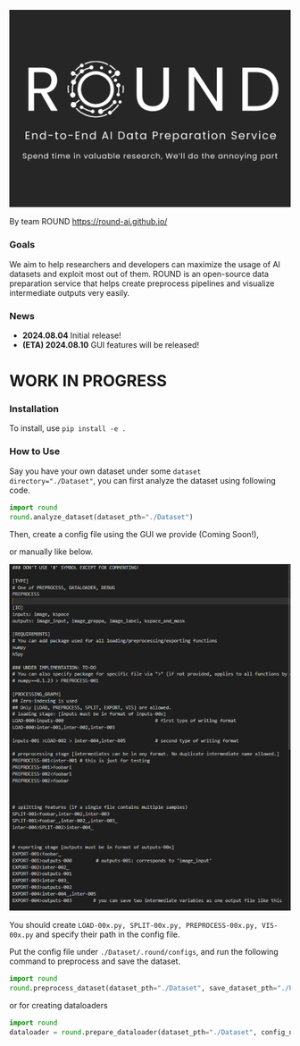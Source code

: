 ![alt text](assets/logo%20&%20text%20white@2x.png)

By team ROUND https://round-ai.github.io/
<h3>Goals</h3>

We aim to help researchers and developers can maximize the usage of AI datasets and exploit most out of them. ROUND is an open-source data preparation service that helps create preprocess pipelines and visualize intermediate outputs very easily.

<h3>News</h3>

- **2024.08.04** Initial release!
- **(ETA) 2024.08.10** GUI features will be released!

<h1>WORK IN PROGRESS</h1>

<h3>Installation</h3>

To install, use `pip install -e .`

<h3>How to Use</h3>


Say you have your own dataset under some `dataset directory="./Dataset"`, you can first analyze the dataset
using following code.

```python
import round
round.analyze_dataset(dataset_pth="./Dataset")
```

Then, create a config file using the GUI we provide (Coming Soon!),

or manually like below.

![alt text](assets/config_example.png)

You should create `LOAD-00x.py, SPLIT-00x.py, PREPROCESS-00x.py, VIS-00x.py` and specify their path in the config file.


Put the config file under `./Dataset/.round/configs`, and run the following command to preprocess and save the dataset.
```python
import round
round.preprocess_dataset(dataset_pth="./Dataset", save_dataset_pth="./Preprocessed_Dataset", config_name="{some config name}")
```

or for creating dataloaders
```python
import round
dataloader = round.prepare_dataloader(dataset_pth="./Dataset", config_name="{some config name}")
```